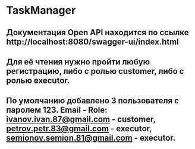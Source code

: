 # TaskManager
## Документация Open API находится по ссылке http://localhost:8080/swagger-ui/index.html 
## Для её чтения нужно пройти любую регистрацию, либо с ролью customer, либо с ролью executor.
## По умолчанию добавлено 3 пользователя с паролем 123. Email - Role: ivanov.ivan.87@gmail.com - customer, petrov.petr.83@gmail.com - executor, semionov.semion.81@gmail.com - executor.
